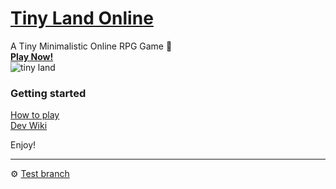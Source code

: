 # [Tiny Land Online](https://tinyland.online)
A Tiny Minimalistic Online RPG Game 🎲  
**[Play Now!](https://tinyland.online)**  
![tiny land](https://user-images.githubusercontent.com/31022286/106227466-fc0c9000-61c7-11eb-875e-b1b16aa6425e.png)



### Getting started
[How to play](https://github.com/tiny-devs/tiny-dungeon-online/wiki/How-to-Play)  
[Dev Wiki](https://github.com/tiny-devs/tiny-dungeon-online/wiki)

Enjoy!

---
⚙️ [Test branch](https://tiny-dungeon-online-dev.herokuapp.com/)
